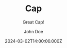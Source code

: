 ---
title: "Cap"
subtitle: "Great Cap!"
meta_title: ""
description: "Pet"
date: 2024-03-02T14:00:00.000Z
price: 15,00
photo:
    enable: true
    image: "images/shop/2024/cap_1200x1200.png"
    photographer: ""
categories: [""]
author: "John Doe"
tags: [""]
draft: true
---